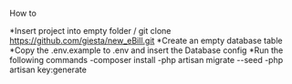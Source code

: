 How to

*Insert project into empty folder / git clone https://github.com/giesta/new_eBill.git
*Create an empty database table
*Copy the .env.example to .env and insert the Database config
*Run the following commands
    -composer install
    -php artisan migrate --seed
    -php artisan key:generate
